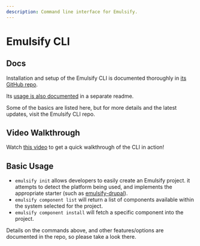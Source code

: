 ```yaml
---
description: Command line interface for Emulsify.
---
```


# Emulsify CLI

## Docs

Installation and setup of the Emulsify CLI is documented thoroughly in [its GitHub repo](https://github.com/emulsify-ds/emulsify-cli).&#x20;

Its [usage is also documented](https://github.com/emulsify-ds/emulsify-cli/blob/develop/USAGE.md) in a separate readme.

Some of the basics are listed here, but for more details and the latest updates, visit the Emulsify CLI repo.

## Video Walkthrough

Watch [this video](https://modulesunraveled.wistia.com/medias/7cdtb3k40h) to get a quick walkthrough of the CLI in action!

## Basic Usage

* `emulsify init` allows developers to easily create an Emulsify project. it attempts to detect the platform being used, and implements the appropriate starter (such as [emulsify-drupal](https://github.com/emulsify-ds/emulsify-drupal)).
* `emulsify component list` will return a list of components available within the system selected for the project.
* `emulsify component install` will fetch a specific component into the project.

Details on the commands above, and other features/options are documented in the repo, so please take a look there.

